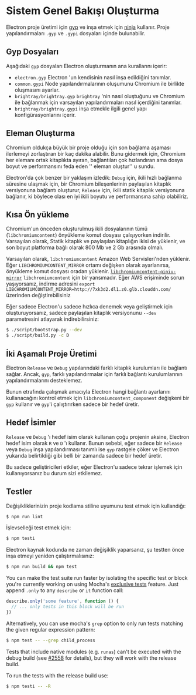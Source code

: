 # Sistem Genel Bakışı Oluşturma

Electron proje üretimi için [gyp](https://gyp.gsrc.io/) ve inşa etmek için [ninja](https://ninja-build.org/) kullanır. Proje yapılandırmaları `.gyp` ve `.gypi` dosyaları içinde bulunabilir.

## Gyp Dosyaları

Aşağıdaki `gyp` dosyaları Electron oluşturmanın ana kurallarını içerir:

* `electron.gyp` Electron 'un kendisinin nasıl inşa edildiğini tanımlar.
* `common.gypi` Node yapılandırmalarının oluşumunu Chromium ile birlikte oluşmasını ayarlar.
* `brightray/brightray.gyp` `brightray` 'nin nasıl oluştuğunu ve Chromium ile bağlanmak için varsayılan yapılandırmaları nasıl içerdiğini tanımlar.
* `brightray/brightray.gypi` inşa etmekle ilgili genel yapı konfigürasyonlarını içerir.

## Eleman Oluşturma

Chromium oldukça büyük bir proje olduğu için son bağlama aşaması ilerlemeyi zorlaştıran bir kaç dakika alabilir. Bunu gidermek için, Chromium her elemanı ortak kitaplıkta ayıran, bağlantıları çok hızlandıran ama dosya boyut ve performansını feda eden '' eleman oluştur'' u sundu.

Electron'da çok benzer bir yaklaşım izledik: `Debug` için, ikili hızlı bağlanma süresine ulaşmak için, bir Chromium bileşenlerinin paylaşılan kitaplık versiyonuna bağlantı oluşturur, `Release` için, ikili statik kitaplık versiyonuna bağlanır, ki böylece olası en iyi ikili boyutu ve performansına sahip olabiliriz.

## Kısa Ön yükleme

Chromium'un önceden oluşturulmuş ikili dosyalarının tümü (`libchromiumcontent`) önyükleme komut dosyası çalışıyorken indirilir. Varsayılan olarak, Statik kitaplık ve paylaşılan kitaplığın ikisi de yüklenir, ve son boyut platforma bağlı olarak 800 Mb ve 2 Gb arasında olmalı.

Varsayılan olarak, `libchromiumcontent` Amazon Web Servisleri'nden yüklenir. Eğer `LIBCHROMIUMCONTENT_MIRROR` ortamı değişken olarak ayarlanırsa, önyükleme komut dosyası oradan yüklenir. [`libchromiumcontent-qiniu-mirror`](https://github.com/hokein/libchromiumcontent-qiniu-mirror) `libchromiumcontent` için bir yansımadır. Eğer AWS erişiminde sorun yaşıyorsanız, indirme adresini `export LIBCHROMIUMCONTENT_MIRROR=http://7xk3d2.dl1.z0.glb.clouddn.com/` üzerinden değiştirebilisiniz

Eğer sadece Electron'u sadece hızlıca denemek veya geliştirmek için oluşturuyorsanız, sadece paylaşılan kitaplık versiyonunu `--dev` parametresini atlayarak indirebilirsiniz:

```sh
$ ./script/bootstrap.py --dev
$ ./script/build.py -c D
```

## İki Aşamalı Proje Üretimi

Electron `Release` ve `Debug` yapılarındaki farklı kitaplık kurulumları ile bağlantı sağlar. Ancak, `gyp`, farklı yapılandırmalar için farklı bağlantı kurulumlarının yapılandırmalarını desteklemez.

Bunun etrafında çalışmak amacıyla Electron hangi bağlantı ayarlarını kullanacağını kontrol etmek için `libchromiumcontent_component` değişkeni bir `gyp` kullanır ve `gyp`'i çalıştırırken sadece bir hedef üretir.

## Hedef İsimler

`Release` ve `Debug` 'ı hedef isim olarak kullanan çoğu projenin aksine, Electron hedef isim olarak `R` ve `D` 'ı kullanır. Bunun sebebi, eğer sadece bir `Release` veya `Debug` inşa yapılandırması tanımlı ise `gyp` rastgele çöker ve Electron yukarıda belirtildiği gibi belli bir zamanda sadece bir hedef üretir.

Bu sadece geliştiricileri etkiler, eğer Electron'u sadece tekrar işlemek için kullanıyorsanız bu durum sizi etkilemez.

## Testler

Değişikliklerinizin proje kodlama stiline uyumunu test etmek için kullandığı:

```sh
$ npm run lint
```

İşlevselleği test etmek için:

```sh
$ npm testi
```

Electron kaynak kodunda ne zaman değişiklik yaparsanız, şu testten önce inşa etmeyi yeniden çalıştırmalısınız:

```sh
$ npm run build && npm test
```

You can make the test suite run faster by isolating the specific test or block you're currently working on using Mocha's [exclusive tests](https://mochajs.org/#exclusive-tests) feature. Just append `.only` to any `describe` or `it` function call:

```js
describe.only('some feature', function () {
  // ... only tests in this block will be run
})
```

Alternatively, you can use mocha's `grep` option to only run tests matching the given regular expression pattern:

```sh
$ npm test -- --grep child_process
```

Tests that include native modules (e.g. `runas`) can't be executed with the debug build (see [#2558](https://github.com/electron/electron/issues/2558) for details), but they will work with the release build.

To run the tests with the release build use:

```sh
$ npm testi -- -R
```